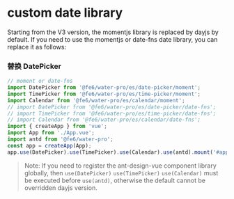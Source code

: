 # custom date library

Starting from the V3 version, the momentjs library is replaced by dayjs by default. If you need to use the momentjs or date-fns date library, you can replace it as follows:

### 替换 DatePicker

```js
// moment or date-fns
import DatePicker from '@fe6/water-pro/es/date-picker/moment';
import TimePicker from '@fe6/water-pro/es/time-picker/moment';
import Calendar from '@fe6/water-pro/es/calendar/moment';
// import DatePicker from '@fe6/water-pro/es/date-picker/date-fns';
// import TimePicker from '@fe6/water-pro/es/time-picker/date-fns';
// import Calendar from '@fe6/water-pro/es/calendar/date-fns';
import { createApp } from 'vue';
import App from './App.vue';
import antd from '@fe6/water-pro';
const app = createApp(App);
app.use(DatePicker).use(TimePicker).use(Calendar).use(antd).mount('#app');
```

> Note: If you need to register the ant-design-vue component library globally, then `use(DatePicker)` `use(TimePicker)` `use(Calendar)` must be executed before `use(antd)`, otherwise the default cannot be overridden dayjs version.

